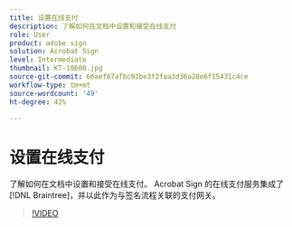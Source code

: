 ```yaml
---
title: 设置在线支付
description: 了解如何在文档中设置和接受在线支付
role: User
product: adobe sign
solution: Acrobat Sign
level: Intermediate
thumbnail: KT-10606.jpg
source-git-commit: 66aef67afbc92be3f2faa3d36a28e6f15431c4ce
workflow-type: tm+mt
source-wordcount: '49'
ht-degree: 42%

---
```


# 设置在线支付

了解如何在文档中设置和接受在线支付。  Acrobat Sign 的在线支付服务集成了 [!DNL Braintree]，并以此作为与签名流程关联的支付网关。

>[!VIDEO](https://video.tv.adobe.com/v/345753?hidetitle=true)


